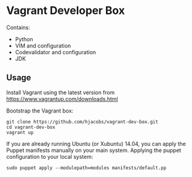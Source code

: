 Vagrant Developer Box
=====================

Contains:

* Python
* VIM and configuration
* Codevalidator and configuration
* JDK

Usage
-----

Install Vagrant using the latest version from https://www.vagrantup.com/downloads.html

Bootstrap the Vagrant box:

    git clone https://github.com/hjacobs/vagrant-dev-box.git
    cd vagrant-dev-box
    vagrant up

If you are already running Ubuntu (or Xubuntu) 14.04, you can apply the Puppet manifests manually on your main system.
Applying the puppet configuration to your local system:

    sudo puppet apply --modulepath=modules manifests/default.pp
